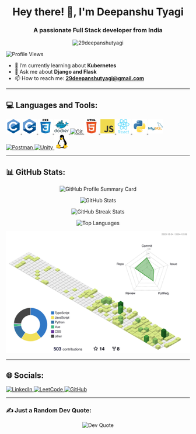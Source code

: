 <h1 align="center">Hey there! 👋, I'm Deepanshu Tyagi</h1>
<h3 align="center">A passionate Full Stack developer from India</h3>

<p align="center">
  <img src="https://www.digitalonus.com/wp-content/uploads/2019/07/DOU-GIF4.gif" alt="29deepanshutyagi" />
</p>

<p align="left">
  <img src="https://komarev.com/ghpvc/?username=29deepanshutyagi&label=Profile%20views&color=0e75b6&style=flat" alt="Profile Views" />
</p>

- 🌱 I’m currently learning about **Kubernetes**  
- 💬 Ask me about **Django and Flask**  
- 📫 How to reach me: **29deepanshutyagi@gmail.com**  

---

## 💻 Languages and Tools:
<p align="left">
  <a href="https://www.cprogramming.com/" target="_blank"> <img src="https://raw.githubusercontent.com/devicons/devicon/master/icons/c/c-original.svg" alt="C" width="40" height="40"/> </a>
  <a href="https://www.w3schools.com/cpp/" target="_blank"> <img src="https://raw.githubusercontent.com/devicons/devicon/master/icons/cplusplus/cplusplus-original.svg" alt="C++" width="40" height="40"/> </a>
  <a href="https://www.w3schools.com/css/" target="_blank"> <img src="https://raw.githubusercontent.com/devicons/devicon/master/icons/css3/css3-original-wordmark.svg" alt="CSS3" width="40" height="40"/> </a>
  <a href="https://www.docker.com/" target="_blank"> <img src="https://raw.githubusercontent.com/devicons/devicon/master/icons/docker/docker-original-wordmark.svg" alt="Docker" width="40" height="40"/> </a>
  <a href="https://git-scm.com/" target="_blank"> <img src="https://www.vectorlogo.zone/logos/git-scm/git-scm-icon.svg" alt="Git" width="40" height="40"/> </a>
  <a href="https://www.w3.org/html/" target="_blank"> <img src="https://raw.githubusercontent.com/devicons/devicon/master/icons/html5/html5-original-wordmark.svg" alt="HTML5" width="40" height="40"/> </a>
  <a href="https://developer.mozilla.org/en-US/docs/Web/JavaScript" target="_blank"> <img src="https://raw.githubusercontent.com/devicons/devicon/master/icons/javascript/javascript-original.svg" alt="JavaScript" width="40" height="40"/> </a>
  <a href="https://reactjs.org/" target="_blank"> <img src="https://raw.githubusercontent.com/devicons/devicon/master/icons/react/react-original-wordmark.svg" alt="React" width="40" height="40"/> </a>
  <a href="https://www.python.org" target="_blank"> <img src="https://raw.githubusercontent.com/devicons/devicon/master/icons/python/python-original.svg" alt="Python" width="40" height="40"/> </a>
  <a href="https://www.mysql.com/" target="_blank"> <img src="https://raw.githubusercontent.com/devicons/devicon/master/icons/mysql/mysql-original-wordmark.svg" alt="MySQL" width="40" height="40"/> </a>
  <a href="https://postman.com" target="_blank"> <img src="https://www.vectorlogo.zone/logos/getpostman/getpostman-icon.svg" alt="Postman" width="40" height="40"/> </a>
  <a href="https://unity.com/" target="_blank"> <img src="https://www.vectorlogo.zone/logos/unity3d/unity3d-icon.svg" alt="Unity" width="40" height="40"/> </a>
  <a href="https://www.linux.org/" target="_blank"> <img src="https://raw.githubusercontent.com/devicons/devicon/master/icons/linux/linux-original.svg" alt="Linux" width="40" height="40"/> </a>
</p>

---

## 📊 GitHub Stats:
<p align="center">
  <img src="https://github-profile-summary-cards.vercel.app/api/cards/profile-details?username=29deepanshutyagi&theme=dark" alt="GitHub Profile Summary Card" />
</p>

<p align="center">
  <img src="https://github-readme-stats.vercel.app/api?username=29deepanshutyagi&show_icons=true&locale=en&theme=dracula" alt="GitHub Stats" />
</p>

<p align="center">
  <img src="https://github-readme-streak-stats.herokuapp.com/?user=29deepanshutyagi&theme=dracula" alt="GitHub Streak Stats" />
</p>

<p align="center">
  <img src="https://github-readme-stats.vercel.app/api/top-langs?username=29deepanshutyagi&show_icons=true&locale=en&layout=compact&theme=dracula" alt="Top Languages" />
</p>

<p align="center">
  <img src="./profile-3d-contrib/profile-green-animate.svg" alt="3D Contribution Graph" />
</p>

---

## 🌐 Socials:
<p align="left">
  <a href="https://www.linkedin.com/in/deepanshu-tyagi-2122ab268/" target="_blank">
    <img src="https://img.shields.io/badge/LinkedIn-%230077B5.svg?logo=linkedin&logoColor=white" alt="LinkedIn" />
  </a>
  <a href="https://leetcode.com/u/29deepanshutyagi/" target="_blank">
    <img src="https://img.shields.io/badge/LeetCode-%23FFA116.svg?logo=LeetCode&logoColor=white" alt="LeetCode" />
  </a>
  <a href="https://github.com/29deepanshutyagi" target="_blank">
    <img src="https://img.shields.io/badge/GitHub-%2312100E.svg?logo=github&logoColor=white" alt="GitHub" />
  </a>
</p>

---

### ✍️ Just a Random Dev Quote:
<p align="center">
  <img src="https://quotes-github-readme.vercel.app/api?type=horizontal&theme=light" alt="Dev Quote" />
</p>
